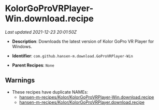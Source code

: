 # KolorGoProVRPlayer-Win.download.recipe

_Last updated 2021-12-23 20:01:50Z_

- **Description**: Downloads the latest version of Kolor GoPro VR Player for Windows.

- **Identifier**: `com.github.hansen-m.download.GoProVRPlayer-Win`

- **Parent Recipes**: `None`


## Warnings

- These recipes have duplicate NAMEs:
    - [hansen-m-recipes/Kolor/KolorGoProVRPlayer-Win.download.recipe](/autopkg-dupe-tracker/hansen-m-recipes/Kolor/KolorGoProVRPlayer-Win.download.recipe)
    - [hansen-m-recipes/Kolor/KolorGoProVRPlayer.download.recipe](/autopkg-dupe-tracker/hansen-m-recipes/Kolor/KolorGoProVRPlayer.download.recipe)